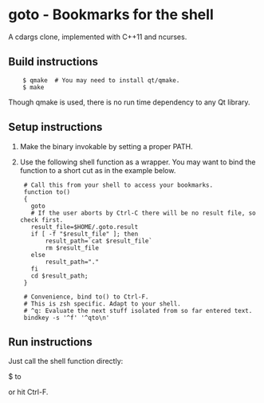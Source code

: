 goto - Bookmarks for the shell
==============================

A cdargs clone, implemented with C++11 and ncurses.

Build instructions
------------------
		$ qmake  # You may need to install qt/qmake.
		$ make

Though qmake is used, there is no run time dependency to any Qt library.

Setup instructions
------------------
1. Make the binary invokable by setting a proper PATH.
2. Use the following shell function as a wrapper. You may want to bind the
   function to a short cut as in the example below.

		# Call this from your shell to access your bookmarks.
		function to()
		{
		  goto
		  # If the user aborts by Ctrl-C there will be no result file, so check first.
		  result_file=$HOME/.goto.result
		  if [ -f "$result_file" ]; then
		      result_path=`cat $result_file`
		      rm $result_file
		  else
		      result_path="."
		  fi
		  cd $result_path;
		}
	
		# Convenience, bind to() to Ctrl-F.
		# This is zsh specific. Adapt to your shell.
		# ^q: Evaluate the next stuff isolated from so far entered text.
		bindkey -s '^f' '^qto\n'

Run instructions
----------------
Just call the shell function directly:

 $ to

or hit Ctrl-F.
